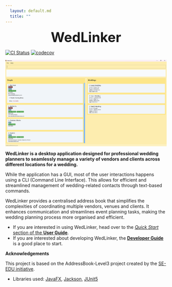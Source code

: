 ```yaml
---
  layout: default.md
  title: ""
---
```


<body>
  <div style="display: flex; justify-content: center; align-items: center;">
    <span class="parisienne-regular" style="font-size: 3em; font-weight: bold;">
      WedLinker
    </span>
  </div>
</body>

[![CI Status](https://github.com/AY2425S1-CS2103T-F15-4/tp/workflows/Java%20CI/badge.svg)](https://github.com/se-edu/addressbook-level3/actions)
[![codecov](https://codecov.io/gh/AY2425S1-CS2103T-F15-4/tp/graph/badge.svg?token=Q1U9KRM30F)](https://codecov.io/gh/AY2425S1-CS2103T-F15-4/tp)

<div style="display: flex; justify-content: center; align-items: center;">
  <img alt="WedLinker UI" src="images/Ui.png" width="700" onclick="openModal(this)" />
</div>

**WedLinker is a desktop application designed for professional wedding planners to seamlessly manage a variety of 
vendors and clients across different locations for a wedding.**

While the application has a GUI, most of the user interactions happens using a CLI (Command Line Interface).
This allows for efficient and streamlined management of wedding-related contacts through text-based commands. 

WedLinker provides a centralised address book that simplifies the complexities of coordinating multiple vendors, 
venues and clients. It enhances communication and streamlines event planning tasks, making the wedding planning process 
more organised and efficient. 


* If you are interested in using WedLinker, head over to the [_Quick Start_ section of the **User Guide**](UserGuide.html#quick-start).
* If you are interested about developing WedLinker, the [**Developer Guide**](DeveloperGuide.html) is a good place to start.


**Acknowledgements**

This project is based on the AddressBook-Level3 project created by the [SE-EDU initiative](https://se-education.org).

* Libraries used: [JavaFX](https://openjfx.io/), [Jackson](https://github.com/FasterXML/jackson), [JUnit5](https://github.com/junit-team/junit5)
